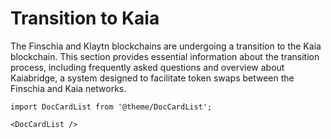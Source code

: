 # Transition to Kaia

The Finschia and Klaytn blockchains are undergoing a transition to the Kaia blockchain. This section provides essential information about the transition process, including frequently asked questions and overview about Kaiabridge, a system designed to facilitate token swaps between the Finschia and Kaia networks.

```mdx-code-block
import DocCardList from '@theme/DocCardList';

<DocCardList />
```